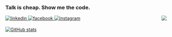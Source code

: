 
### Talk is cheap. Show me the code.


<div align="right">
<img src="https://komarev.com/ghpvc/?username=snutiise&&style=flat-square" align="right" />
</div>


<a href="https://www.linkedin.com/in/승훈-전-5381321b0" target="_blank">
<img src=https://img.shields.io/badge/linkedin-%231E77B5.svg?&style=for-the-badge&logo=linkedin&logoColor=white alt=linkedin style="margin-bottom: 5px;" />
</a>
<a href="https://www.facebook.com/Iam.Jeon.Seung.1" target="_blank">
<img src=https://img.shields.io/badge/facebook-%232E87FB.svg?&style=for-the-badge&logo=facebook&logoColor=white alt=facebook style="margin-bottom: 5px;" />
</a>
<a href="https://instagram.com/jeon_seung_hoon" target="_blank">
<img src=https://img.shields.io/badge/instagram-%23000000.svg?&style=for-the-badge&logo=instagram&logoColor=white&color=dd2a7b alt=instagram style="margin-bottom: 5px;" />
</a>


[![GitHub stats](github-readme-stats-2tpltkgzn-snutiises-projects.vercel.app/api?username=snutiise&count_private=true&show_icons=true&theme=radical)](https://github.com/anuraghazra/github-readme-stats)
